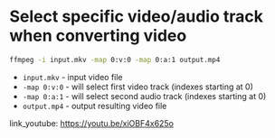 # Select specific video/audio track when converting video

```bash
ffmpeg -i input.mkv -map 0:v:0 -map 0:a:1 output.mp4
```

- `input.mkv` - input video file
- `-map 0:v:0` - will select first video track (indexes starting at 0)
- `-map 0:a:1` - will select second audio track (indexes starting at 0)
- `output.mp4` - output resulting video file


link_youtube: https://youtu.be/xiOBF4x625o

